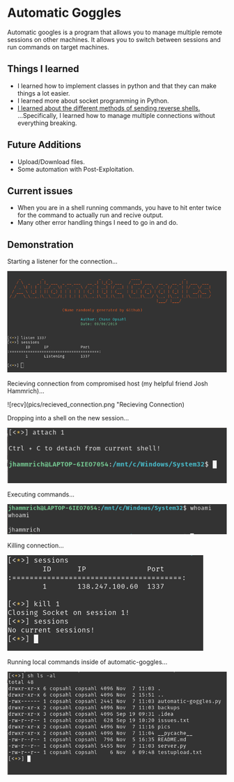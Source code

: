 # Automatic Goggles

Automatic googles is a program that allows you to manage multiple remote sessions on other machines. It allows you to switch between sessions and run commands on target machines.

## Things I learned

- I learned how to implement classes in python and that they can make things a lot easier.
- I learned more about socket programming in Python.
- [I learned about the different methods of sending reverse shells.](http://pentestmonkey.net/cheat-sheet/shells/reverse-shell-cheat-sheet)
    ...Specifically, I learned how to manage multiple connections without everything breaking.

## Future Additions
- Upload/Download files.
- Some automation with Post-Exploitation.

## Current issues
- When you are in a shell running commands, you have to hit enter twice for the command to actually run and recive output. 
- Many other error handling things I need to go in and do. 

## Demonstration

Starting a listener for the connection...

![listen](pics/listen.png "Listener setup")

Recieving connection from compromised host (my helpful friend Josh Hammrich)...

![recv](pics/recieved_connection.png "Recieving Connection)

Dropping into a shell on the new session...

![shell](pics/connecting_to_shell.png "Connecting to session")

Executing commands...

![cmdexec](pics/code_execution.png "Executing 'whoami'")

Killing connection...

![kill](pics/kill_connection.png "Killing the spawned session")

Running local commands inside of automatic-goggles...

![local](pics/local_command_run.png "Running 'ls' locally")

